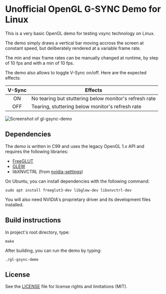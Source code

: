# Unofficial OpenGL G-SYNC Demo for Linux

This is a very basic OpenGL demo for testing vsync technology on Linux.

The demo simply draws a vertical bar moving accross the screen at constant speed,
but deliberately rendered at a variable frame rate.

The min and max frame rates can be manually changed at runtime, by step of 10 fps
and with a min of 10 fps.

The demo also allows to toggle V-Sync on/off. Here are the expected effects:

| V-Sync | Effects
|:------:|--------
|   ON   | No tearing but stuttering below monitor's refresh rate
|   OFF  | Tearing, stuttering below monitor's refresh rate

![Screenshot of gl-gsync-demo](images/screenshot.png)

## Dependencies

The demo is written in C99 and uses the legacy OpenGL 1.x API and requires the
following libraries:

* [FreeGLUT](http://freeglut.sourceforge.net/)
* [GLEW](http://glew.sourceforge.net/)
* libXNVCTRL (from [nvidia-settings](https://github.com/NVIDIA/nvidia-settings))

On Ubuntu, you can install dependencies with the following command:

```
sudo apt install freeglut3-dev libglew-dev libxnvctrl-dev
```

You will also need NVIDIA's proprietary driver and its development files installed.

## Build instructions

In project's root directory, type:

``
make
``

After building, you can run the demo by typing:

``
./gl-gsync-demo
``

## License

See the [LICENSE](LICENSE) file for license rights and limitations (MIT).
